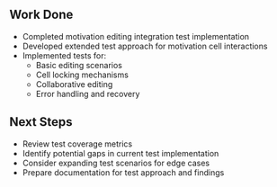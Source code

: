 ## Work Done

- Completed motivation editing integration test implementation
- Developed extended test approach for motivation cell interactions
- Implemented tests for:
  - Basic editing scenarios
  - Cell locking mechanisms
  - Collaborative editing
  - Error handling and recovery

## Next Steps

- Review test coverage metrics
- Identify potential gaps in current test implementation
- Consider expanding test scenarios for edge cases
- Prepare documentation for test approach and findings
